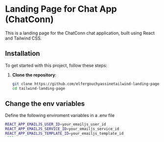 # Landing Page for Chat App (ChatConn)

This is a landing page for the ChatConn chat application, built using React and Tailwind CSS.

## Installation

To get started with this project, follow these steps:

1. **Clone the repository**:
   ```sh
   git clone https://github.com/elfergouchyassinetailwind-landing-page.git
   cd tailwind-landing-page
    ```

## Change the env variables

Define the following enviroment variables in a .env file


   ```sh
   REACT_APP_EMAILJS_USER_ID=your_emailjs_user_id
REACT_APP_EMAILJS_SERVICE_ID=your_emailjs_service_id
REACT_APP_EMAILJS_TEMPLATE_ID=your_emailjs_template_id
    ```